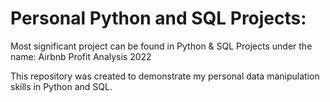 # Personal Python and SQL Projects:

Most significant project can be found in Python & SQL Projects under the name: Airbnb Profit Analysis 2022

This repository was created to demonstrate my personal data manipulation skills in Python and SQL.
